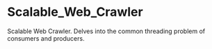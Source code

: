 # Scalable_Web_Crawler
Scalable Web Crawler. Delves into the common threading problem of consumers and producers.
